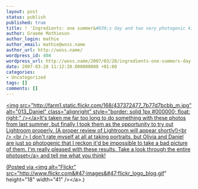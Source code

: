 ```yaml
---
layout: post
status: publish
published: true
title: ! 'Ingredients: one summer&#039;s day and two very photogenic kids'
author: Graeme Mathieson
author_login: mathie
author_email: mathie@woss.name
author_url: http://woss.name/
wordpress_id: 404
wordpress_url: http://woss.name/2007/03/28/ingredients-one-summers-day-and-two-very-photogenic-kids/
date: 2007-03-28 11:12:20.000000000 +01:00
categories:
- Uncategorized
tags: []
comments: []
---
```

<a href="http:&#47;&#47;www.flickr.com&#47;photos&#47;mathie&#47;437372477&#47;" title="013_Daniel"><img src="http:&#47;&#47;farm1.static.flickr.com&#47;168&#47;437372477_7b77d7bcbb_m.jpg" alt="013_Daniel" class="alignright" style="border: solid 1px #000000; float: right;" &#47;><&#47;a>It's taken me far too long to do something with these photos from last summer, but finally I took them as the opportunity to try out Lightroom properly.  (A proper review of Lightroom will appear shortly!)<br &#47;>
<br &#47;>
I don't rate myself at all at taking portraits, but Olivia and Daniel are just so photogenic that I reckon it'd be impossible to take a bad picture of them.  I'm really pleased with these results.  Take a look through the <a href="http:&#47;&#47;www.flickr.com&#47;photos&#47;mathie&#47;sets&#47;72157600032359381&#47;">entire photoset<&#47;a> and tell me what you think!

(Posted via <a href="http:&#47;&#47;www.flickr.com&#47;"><img alt="Flickr" src="http:&#47;&#47;www.flickr.com&#47;images&#47;flickr_logo_blog.gif" height="18" width="41" &#47;><&#47;a>.)
